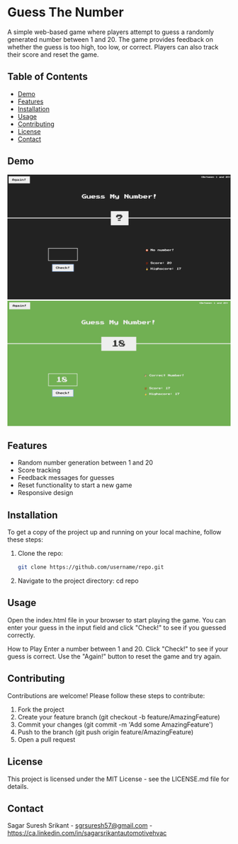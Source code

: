 # Guess The Number 

A simple web-based game where players attempt to guess a randomly generated number
between 1 and 20. The game provides feedback on whether the guess is too high,
too low, or correct. Players can also track their score and reset the game.

## Table of Contents
- [Demo](#demo)
- [Features](#features)
- [Installation](#installation)
- [Usage](#usage)
- [Contributing](#contributing)
- [License](#license)
- [Contact](#contact)

## Demo
![Demo Screenshot](Guess_The_Number_Initial_Setup.png)
![Demo Screenshor](Guess_The_Number_Winning_Setup.png)

## Features
- Random number generation between 1 and 20
- Score tracking
- Feedback messages for guesses
- Reset functionality to start a new game
- Responsive design

## Installation
To get a copy of the project up and running on your local machine, follow these steps:

1. Clone the repo:
   ```bash
   git clone https://github.com/username/repo.git

2. Navigate to the project directory:
   cd repo

## Usage
Open the index.html file in your browser to start playing the game. You can enter your guess in the input field and click "Check!" to see if you guessed correctly.

How to Play
Enter a number between 1 and 20.
Click "Check!" to see if your guess is correct.
Use the "Again!" button to reset the game and try again.

## Contributing

Contributions are welcome! Please follow these steps to contribute:
 
1. Fork the project
2. Create your feature branch (git checkout -b feature/AmazingFeature)
3. Commit your changes (git commit -m 'Add some AmazingFeature')
4. Push to the branch (git push origin feature/AmazingFeature)
5. Open a pull request

## License
This project is licensed under the MIT License - see the LICENSE.md file for details.

## Contact
Sagar Suresh Srikant - sgrsuresh57@gmail.com - https://ca.linkedin.com/in/sagarsrikantautomotivehvac

